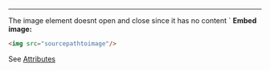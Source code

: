 ****
The image element doesnt open and close since it has no content
`<img/>
**Embed image:**
```html
<img src="sourcepathtoimage"/>
```
See [Attributes](Attributes.md)